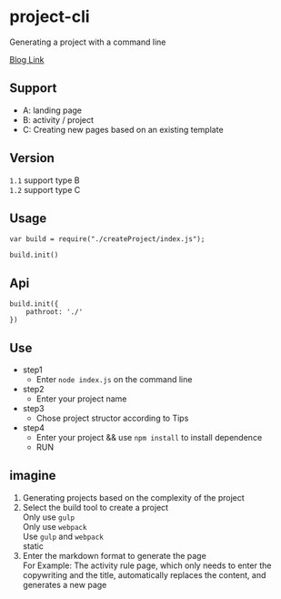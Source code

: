 # project-cli
Generating a project with a command line

[Blog Link](http://daceyu.com/2018/01/09/node_builder/)

## Support
- A: landing page
- B: activity / project
- C: Creating new pages based on an existing template

## Version
`1.1` support type B  
`1.2` support type C    

## Usage
```
var build = require("./createProject/index.js");

build.init()
```

## Api
```
build.init({
    pathroot: './'
})
```

## Use
- step1
    + Enter `node index.js` on the command line
- step2
    + Enter your project name 
- step3
    + Chose project structor according to Tips
- step4
    + Enter your project && use `npm install` to install dependence
    + RUN 

## imagine
1. Generating projects based on the complexity of the project
2. Select the build tool to create a project  
    Only use `gulp`  
    Only use `webpack`  
    Use `gulp` and `webpack`  
    static
3. Enter the markdown format to generate the page  
    For Example: The activity rule page, which only needs to enter the copywriting and the title, automatically replaces the content, and generates a new page




